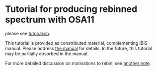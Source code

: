 # Tutorial for producing rebinned spectrum with OSA11

please see [tutorial.sh](tutorial.sh).

This tutorial is provided as constributed material, complementing IBIS manual.
Please address [the manual](https://www.isdc.unige.ch/integral/download/osa/doc/11.1/osa_um_ibis/node41.html) for details.
In the future, this tutorial may be partially absorbed in the manual.

For more detailed discussion on motivations to rebin, see [another note](motivations-for-rebinning.md).
